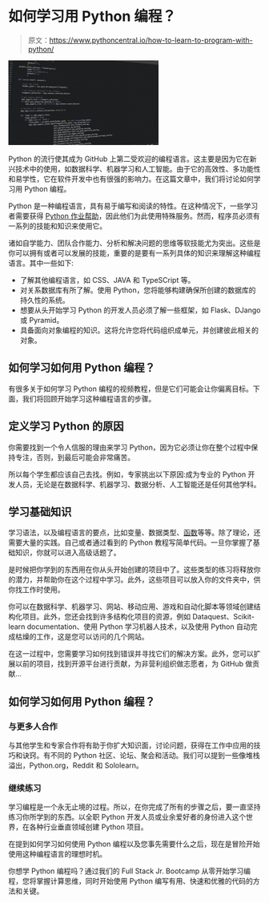 # 如何学习用 Python 编程？

> 原文：<https://www.pythoncentral.io/how-to-learn-to-program-with-python/>

[![learn to program](img/99c1da745f33c78c50e32cdcadaa3414.png)](https://www.pythoncentral.io/wp-content/uploads/2022/04/code-g55a1a33ea_1280.png)

Python 的流行使其成为 GitHub 上第二受欢迎的编程语言。这主要是因为它在新兴技术中的使用，如数据科学、机器学习和人工智能。由于它的高效性、多功能性和易学性，它在软件开发中也有很强的影响力。在这篇文章中，我们将讨论如何学习用 Python 编程。

Python 是一种编程语言，具有易于编写和阅读的特性。在这种情况下，一些学习者需要获得 [Python 作业帮助](https://essaywriter.nyc/python-homework-help/)，因此他们为此使用特殊服务。然而，程序员必须有一系列的技能和知识来使用它。

诸如自学能力、团队合作能力、分析和解决问题的思维等软技能尤为突出。这些是你可以拥有或者可以发展的技能，重要的是要有一系列具体的知识来理解这种编程语言。其中一些如下:

*   了解其他编程语言，如 CSS、JAVA 和 TypeSCript 等。
*   对关系数据库有所了解。使用 Python，您将能够构建确保所创建的数据库的持久性的系统。
*   想要从头开始学习 Python 的开发人员必须了解一些框架，如 Flask、DJango 或 Pyramid。
*   具备面向对象编程的知识。这将允许您将代码组织成单元，并创建彼此相关的对象。

## 如何学习如何用 Python 编程？

有很多关于如何学习 Python 编程的视频教程，但是它们可能会让你偏离目标。下面，我们将回顾开始学习这种编程语言的步骤。

## 定义学习 Python 的原因

你需要找到一个令人信服的理由来学习 Python，因为它必须让你在整个过程中保持专注，否则，到最后可能会非常痛苦。

所以每个学生都应该自己去找。例如，专家挑出以下原因:成为专业的 Python 开发人员，无论是在数据科学、机器学习、数据分析、人工智能还是任何其他学科。

## 学习基础知识

学习语法，以及编程语言的要点，比如变量、数据类型、[函数](https://www.pythoncentral.io/what-is-the-string-in-python/)等等。除了理论，还需要大量的实践。自己或者通过看到的 Python 教程写简单代码。一旦你掌握了基础知识，你就可以进入高级话题了。

是时候把你学到的东西用在你从头开始创建的项目中了。这些类型的练习将释放你的潜力，并帮助你在这个过程中学习。此外，这些项目可以放入你的文件夹中，供你找工作时使用。

你可以在数据科学、机器学习、网站、移动应用、游戏和自动化脚本等领域创建结构化项目。此外，您还会找到许多结构化项目的资源，例如 Dataquest、Scikit-learn documentation、使用 Python 学习机器人技术，以及使用 Python 自动完成枯燥的工作，这是您可以访问的几个网站。

在这一过程中，您需要学习如何找到错误并寻找它们的解决方案。此外，您可以扩展以前的项目，找到开源平台进行贡献，为非营利组织做志愿者，为 GitHub 做贡献...

## 如何学习如何用 Python 编程？

### 与更多人合作

与其他学生和专家合作将有助于你扩大知识面，讨论问题，获得在工作中应用的技巧和诀窍。有不同的 Python 社区、论坛、聚会和活动。我们可以提到一些像堆栈溢出，Python.org，Reddit 和 Sololearn。

### 继续练习

学习编程是一个永无止境的过程。所以，在你完成了所有的步骤之后，要一直坚持练习你所学到的东西。以全职 Python 开发人员或业余爱好者的身份进入这个世界，在各种行业垂直领域创建 Python 项目。

在提到如何学习如何使用 Python 编程以及您事先需要什么之后，现在是冒险开始使用这种编程语言的理想时机。

你想学 Python 编程吗？通过我们的 Full Stack Jr. Bootcamp 从零开始学习编程，您将掌握计算思维，同时开始使用 Python 编写有用、快速和优雅的代码的方法和关键。
